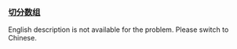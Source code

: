 ### [切分数组](https://leetcode.com/problems/qie-fen-shu-zu)

English description is not available for the problem. Please switch to Chinese.